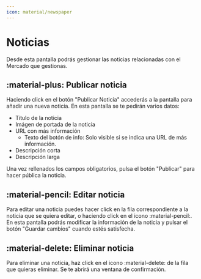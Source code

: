 ```yaml
---
icon: material/newspaper
---
```


# Noticias
Desde esta pantalla podrás gestionar las noticias relacionadas con el Mercado que gestionas.


## :material-plus: Publicar noticia
Haciendo click en el botón "Publicar Noticia" accederás a la pantalla para añadir una nueva noticia. 
En esta pantalla se te pedirán varios datos:

  - Título de la noticia
  - Imágen de portada de la noticia
  - URL con más información
    - Texto del botón de info: Solo visible si se indica una URL de más información.
  - Descripción corta
  - Descripción larga

Una vez rellenados los campos obligatorios, pulsa el botón "Publicar" para hacer pública la noticia.

## :material-pencil: Editar noticia
Para editar una noticia puedes hacer click en la fila correspondiente a la noticia que se quiera editar, o haciendo click en el icono :material-pencil:.
En esta pantalla podrás modificar la información de la noticia y pulsar el botón "Guardar cambios" cuando estés satisfecha. 

## :material-delete: Eliminar noticia
Para eliminar una noticia, haz click en el icono :material-delete: de la fila que quieras eliminar. Se te abrirá una ventana de confirmación.